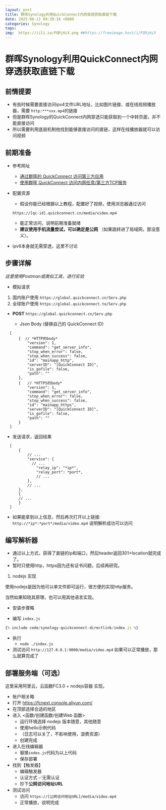 ```yaml
---
layout: post
title: 群晖Synology利用QuickConnect内网穿透获取直链下载
date: 2025-08-11 09:39:34 +0800
categories: Synology
tags: 
img:  https://iili.io/FQRjHiX.png ##https://freeimage.host/i/FQRjHiX
---
```


# 群晖Synology利用QuickConnect内网穿透获取直链下载

## 前情提要
  - 有些时候需要直接访问ipv4文件URL地址，比如图片链接、或在线视频播放器，需要 `http:***xxx.mp4`的链接
  - 但是群晖Synology的QuickConnect内网穿透只能获取到一个中转页面，并不能直接访问
  - 所以需要利用底层机制他找到能够直接访问的直链，这样在线播放器就可以访问视频

  
## 前期准备
  - 参考网址
    - [通过群晖的 QuickConnect 访问第三方应用](https://null.studio/2020/02/16/access-thirdparty-web-via-synology-quickconnect/)
    - [使用群晖 QuickConnect 访问内网任意/第三方TCP服务](https://blog.lyc8503.net/post/10-all-in-quickconnect/)

  - 配置资源
    - 假设你能已经根据以上教程，配置好了视频，使用浏览器通过访问
     
    `https://[qc-id].quickconnect.cn/media/video.mp4`
    - 能正常访问，说明前期准备就绪
    - **建议使用手机流量尝试，可以确定是公网** （如果跳转进了局域网，那没意义）。
  - ipv6本身就无需穿透，这里不讨论

## 步骤详解
  *这里使用Postman或类似工具，进行实验*
  
  - 模拟请求
  
  1. 国内账户使用 `https://global.quickconnect.cn/Serv.php`
  2. 全球账户使用 `https://global.quickconnect.to/Serv.php`
  
  - **POST**  `https://global.quickconnect.cn/Serv.php` 
  
    - Json Body  (替换自己的 QuickConnect ID)
  ~~~ json5
    [
        {  // *HTTP的body*
            "version": 1,
            "command": "get_server_info",
            "stop_when_error": false,
            "stop_when_success": false,
            "id": "mainapp_http",
            "serverID": "[QuickConnect ID]",
            "is_gofile": false,
            "path": ""
        },
        {   // *HTTPS的body*
            "version": 1,
            "command": "get_server_info",
            "stop_when_error": false,
            "stop_when_success": false,
            "id": "mainapp_https",
            "serverID": "[QuickConnect ID]",
            "is_gofile": false,
            "path": ""
        }
    ]
  ~~~

  - 发送请求，返回结果
  ~~~ json5
    [
        {
            // ...
            "service": {
              // ...
                "relay_ip": "*ip*",
                "relay_port": *port*,
                // ...
            },
            // ...
        },
        {
        // ...
        }
    ]
  ~~~

  - 如果能拿到以上信息，然后再次打开以上链接: `http://*ip*:*port*/media/video.mp4`  说明解析成功可以访问

## 编写解析器
  - 通过以上方式，获得了直链的ip和端口，然后header返回301+location就完成了。
  - 暂时只使用http，https因为还有证书问题，后续再研究。

  1. nodejs 实现
  
  使用nodejs是因为他可以单文件即可运行，很方便的实现http服务。

  当然如果知晓其原理，也可以用其他语言实现。
  - 安装步骤略
  
  - 编写 `index.js`

~~~ javascript
{% include code/synology-quickconnect-directlink/index.js %}
~~~
  - 执行
    - `node ./index.js`
  - 测试访问 `http://127.0.0.1:9000/media/video.mp4`
  如果可以正常播放，那么就算完成了

## 部署服务端（可选）
  这里采用阿里云，云函数FC3.0 + nodejs容器 实现。
  - 账户相关略
  - 打开 https://fcnext.console.aliyun.com/
  - 在顶部选择合适的地区
  - 进入 <函数/创建函数/创建Web 函数>
    - 运行环境选择 nodejs 版本随意，其他随意
    - 使用hello示例代码
    - （日志可以关了，不影响使用，浪费资源）
    - 创建完成
  - 进入在线编辑器
    - 替换`index.js`代码为以上代码
    - 保存部署
  - 找到【触发器】
    - 编辑触发器
    - 认证方式 ✅无需认证
    - 抄下**公网访问地址URL**
  - 测试访问
    - 访问 `https://[公网访问地址URL]/media/video.mp4`
    - 正常播放，说明完成

